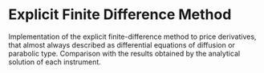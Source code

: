# Explicit Finite Difference Method 
Implementation of the explicit finite-difference method to price derivatives, that almost always described as differential equations of diffusion or parabolic type. Comparison with the results obtained by the analytical solution of each instrument.
